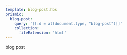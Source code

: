 ```yaml
---
template: blog-post.hbs
prismic:
  blog-post:
    query: '[[:d = at(document.type, "blog-post")]]'
    collection:
      fileExtension: 'html'
---
```


blog post
